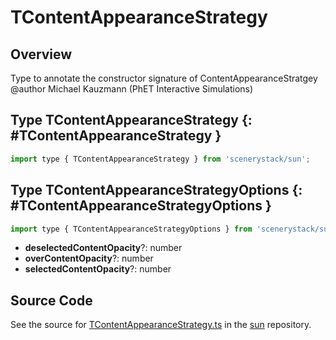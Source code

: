 # TContentAppearanceStrategy

## Overview

Type to annotate the constructor signature of ContentAppearanceStratgey
@author Michael Kauzmann (PhET Interactive Simulations)

## Type TContentAppearanceStrategy {: #TContentAppearanceStrategy }


```js
import type { TContentAppearanceStrategy } from 'scenerystack/sun';
```






## Type TContentAppearanceStrategyOptions {: #TContentAppearanceStrategyOptions }


```js
import type { TContentAppearanceStrategyOptions } from 'scenerystack/sun';
```


- **deselectedContentOpacity**?: <span style="color: hsla(calc(var(--md-hue) + 180deg),80%,40%,1);">number</span>
- **overContentOpacity**?: <span style="color: hsla(calc(var(--md-hue) + 180deg),80%,40%,1);">number</span>
- **selectedContentOpacity**?: <span style="color: hsla(calc(var(--md-hue) + 180deg),80%,40%,1);">number</span>




## Source Code

See the source for [TContentAppearanceStrategy.ts](https://github.com/phetsims/sun/blob/main/js/buttons/TContentAppearanceStrategy.ts) in the [sun](https://github.com/phetsims/sun) repository.
